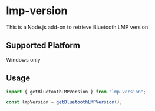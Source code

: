 # lmp-version

This is a Node.js add-on to retrieve Bluetooth LMP version.

## Supported Platform
Windows only

## Usage
```ts
import { getBluetoothLMPVersion } from "lmp-version";

const lmpVersion = getBluetoothLMPVersion();
```